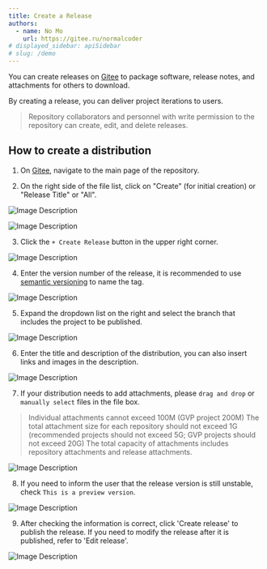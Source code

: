 ```yaml
---
title: Create a Release
authors:
  - name: No Mo
    url: https://gitee.ru/normalcoder
# displayed_sidebar: apiSidebar
# slug: /demo
---
```


You can create releases on [Gitee] to package software, release notes, and attachments for others to download.

By creating a release, you can deliver project iterations to users.

> Repository collaborators and personnel with write permission to the repository can create, edit, and delete releases.

## How to create a distribution

1. On [Gitee], navigate to the main page of the repository.

2. On the right side of the file list, click on "Create" (for initial creation) or "Release Title" or "All".

![Image Description](https://images.gitee.ru/uploads/images/2020/1126/115356_1d0310c8_8249553.jpeg "02.jpeg")

![Image Description](https://images.gitee.ru/uploads/images/2020/1126/115333_3c45bb5d_8249553.jpeg "01.jpeg")

3. Click the `+ Create Release` button in the upper right corner.

![Image Description](https://images.gitee.ru/uploads/images/2020/1126/115437_2b091816_8249553.jpeg "03.jpeg")

4. Enter the version number of the release, it is recommended to use [semantic versioning](https://semver.org/lang/zh-CN/) to name the tag.

![Image Description](https://images.gitee.ru/uploads/images/2020/1126/115449_b2ac4158_8249553.jpeg "04.jpeg")

5. Expand the dropdown list on the right and select the branch that includes the project to be published.

![Image Description](https://images.gitee.ru/uploads/images/2020/1126/115459_fce043f4_8249553.jpeg "05.jpeg")

6. Enter the title and description of the distribution, you can also insert links and images in the description.

![Image Description](https://images.gitee.ru/uploads/images/2020/1126/120023_15aa67fe_8249553.jpeg "06.jpeg")

7. If your distribution needs to add attachments, please `drag and drop` or `manually select` files in the file box.

> Individual attachments cannot exceed 100M (GVP project 200M)
> The total attachment size for each repository should not exceed 1G (recommended projects should not exceed 5G; GVP projects should not exceed 20G)
> The total capacity of attachments includes repository attachments and release attachments.

![Image Description](https://images.gitee.ru/uploads/images/2020/1126/124522_4e4e24ba_8249553.jpeg "08.jpeg")

8. If you need to inform the user that the release version is still unstable, check `This is a preview version`.

![Image Description](https://images.gitee.ru/uploads/images/2020/1126/124533_2adadaaa_8249553.jpeg "09.jpeg")

9. After checking the information is correct, click 'Create release' to publish the release. If you need to modify the release after it is published, refer to 'Edit release'.

![Image Description](https://images.gitee.ru/uploads/images/2020/1126/124626_48b6df86_8249553.jpeg "10.jpeg")

[gitee]: https://gitee.ru